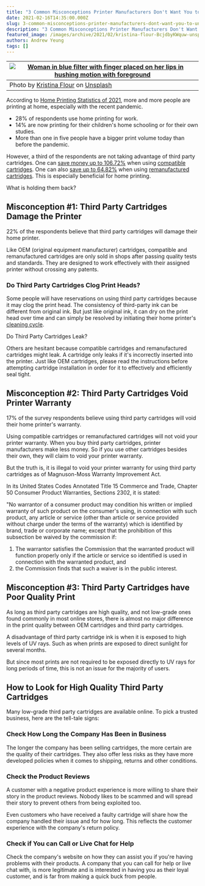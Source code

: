 ```yaml
---
title: "3 Common Misconceptions Printer Manufacturers Don't Want You to Unlearn"
date: 2021-02-16T14:35:00.000Z
slug: 3-common-misconceptions-printer-manufacturers-dont-want-you-to-unlearn
description: "3 Common Misconceptions Printer Manufacturers Don't Want You to Unlearn"
featured_image: /images/archive/2021/02/kristina-flour-BcjdbyKWquw-unsplash.jpg
authors: Andrew Yeung
tags: []
---
```


| [![Woman in blue filter with finger placed on her lips in  hushing motion with foreground](/blog/images/archive/2021/02/kristina-flour-BcjdbyKWquw-unsplash-300x192.jpg "3 Common Misconceptions Printer Manufacturers Don't Want You to Unlearn")](/blog/images/archive/2021/02/kristina-flour-BcjdbyKWquw-unsplash.jpg) |
| ----------------------------------------------------------------------------------------------------------------------------------------------------------------------------------------------------------------------------------------------------------------------------------------------------------------------------------------------------------------------------------------------- |
| Photo by [Kristina Flour](https://unsplash.com/@tinaflour?utm%5Fsource=unsplash&utm%5Fmedium=referral&utm%5Fcontent=creditCopyText) on [Unsplash](https://unsplash.com/s/photos/secret?utm%5Fsource=unsplash&utm%5Fmedium=referral&utm%5Fcontent=creditCopyText)                                                                                                                                |

According to [Home Printing Statistics of 2021](https://www.cartridgepeople.com/info/blog/home-printing-statistics), more and more people are printing at home, especially with the recent pandemic. 

* 28% of respondents use home printing for work.
* 14% are now printing for their children's home schooling or for their own studies.
* More than one in five people have a bigger print volume today than before the pandemic.

However, a third of the respondents are not taking advantage of third party cartridges. One can [save money up to 106.72%](https://www.compandsave.com/help/articles/360015988191/how-much-money-will-i-save-by-purchasing-a-compatible-or-remanufactured-cartridges-?utm%5Fcampaign=3-common-misconceptions-printer-manufacturers-dont-want-you-to-unlearn&utm%5Fsource=blog&utm%5Fmedium=social) when using [compatible cartridges](https://www.compandsave.com/help/articles/360027230971/what-is-the-difference-between-remanufactured-compatible-and-oem-cartridges-?utm%5Fcampaign=3-common-misconceptions-printer-manufacturers-dont-want-you-to-unlearn&utm%5Fsource=blog&utm%5Fmedium=social). One can also [save up to 64.82%](https://www.compandsave.com/help/articles/360015988191/how-much-money-will-i-save-by-purchasing-a-compatible-or-remanufactured-cartridges-?utm%5Fcampaign=3-common-misconceptions-printer-manufacturers-dont-want-you-to-unlearn&utm%5Fsource=blog&utm%5Fmedium=social) when using [remanufactured cartridges](https://www.compandsave.com/help/articles/360027230971/what-is-the-difference-between-remanufactured-compatible-and-oem-cartridges-?utm%5Fcampaign=3-common-misconceptions-printer-manufacturers-dont-want-you-to-unlearn&utm%5Fsource=blog&utm%5Fmedium=social). This is especially beneficial for home printing.

What is holding them back?

## Misconception #1: Third Party Cartridges Damage the Printer

22% of the respondents believe that third party cartridges will damage their home printer. 

Like OEM (original equipment manufacturer) cartridges, compatible and remanufactured cartridges are only sold in shops after passing quality tests and standards. They are designed to work effectively with their assigned printer without crossing any patents. 

### Do Third Party Cartridges Clog Print Heads?

Some people will have reservations on using third party cartridges because it may clog the print head. The consistency of third-party ink can be different from original ink. But just like original ink, it can dry on the print head over time and can simply be resolved by initiating their home printer's [cleaning cycle](https://www.compandsave.com/help/articles/360026946112/what-do-i-do-if-the-nozzle-on-my-printer-is-clogged-and-won-t-print-?utm%5Fcampaign=3-common-misconceptions-printer-manufacturers-dont-want-you-to-unlearn&utm%5Fsource=blog&utm%5Fmedium=social).

Do Third Party Cartridges Leak?

Others are hesitant because compatible cartridges and remanufactured cartridges might leak. A cartridge only leaks if it's incorrectly inserted into the printer. Just like OEM cartridges, please read the instructions before attempting cartridge installation in order for it to effectively and efficiently seal tight. 

## Misconception #2: Third Party Cartridges Void Printer Warranty

17% of the survey respondents believe using third party cartridges will void their home printer's warranty.

Using compatible cartridges or remanufactured cartridges will not void your printer warranty. When you buy third party cartridges, printer manufacturers make less money. So if you use other cartridges besides their own, they will claim to void your printer warranty. 

But the truth is, it is illegal to void your printer warranty for using third party cartridges as of Magnuson-Moss Warranty Improvement Act. 

In its United States Codes Annotated Title 15 Commerce and Trade, Chapter 50 Consumer Product Warranties, Sections 2302, it is stated:

"No warrantor of a consumer product may condition his written or implied warranty of such product on the consumer's using, in connection with such product, any article or service (other than article or service provided without charge under the terms of the warranty) which is identified by brand, trade or corporate name; except that the prohibition of this subsection be waived by the commission if:

1. The warrantor satisfies the Commission that the warranted product will function properly only if the article or service so identified is used in connection with the warranted product, and
2. the Commission finds that such a waiver is in the public interest.

## Misconception #3: Third Party Cartridges have Poor Quality Print

As long as third party cartridges are high quality, and not low-grade ones found commonly in most online stores, there is almost no major difference in the print quality between OEM cartridges and third party cartridges.

A disadvantage of third party cartridge ink is when it is exposed to high levels of UV rays. Such as when prints are exposed to direct sunlight for several months. 

But since most prints are not required to be exposed directly to UV rays for long periods of time, this is not an issue for the majority of users. 

## How to Look for High Quality Third Party Cartridges

Many low-grade third party cartridges are available online. To pick a trusted business, here are the tell-tale signs:

### Check How Long the Company Has Been in Business

The longer the company has been selling cartridges, the more certain are the quality of their cartridges. They also offer less risks as they have more developed policies when it comes to shipping, returns and other conditions. 

### Check the Product Reviews

A customer with a negative product experience is more willing to share their story in the product reviews. Nobody likes to be scammed and will spread their story to prevent others from being exploited too. 

Even customers who have received a faulty cartridge will share how the company handled their issue and for how long. This reflects the customer experience with the company's return policy.

### Check if You can Call or Live Chat for Help

Check the company's website on how they can assist you if you're having problems with their products. A company that you can call for help or live chat with, is more legitimate and is interested in having you as their loyal customer, and is far from making a quick buck from people.